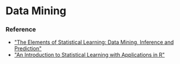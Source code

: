 # Data Mining

### Reference
- ["The Elements of Statistical Learning: Data Mining, Inference and Prediction"](http://web.stanford.edu/~hastie/ElemStatLearn/)
- ["An Introduction to Statistical Learning with Applications in R"](https://www-bcf.usc.edu/~gareth/ISL/)

